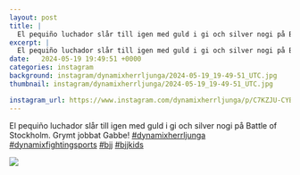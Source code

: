 ```yaml
---
layout: post
title: |
  El pequiño luchador slår till igen med guld i gi och silver nogi på Battle of Stockholm
excerpt: |
  El pequiño luchador slår till igen med guld i gi och silver nogi på Battle of Stockholm. Grymt jobbat Gabbe!    
date:   2024-05-19 19:49:51 +0000
categories: instagram
background: instagram/dynamixherrljunga/2024-05-19_19-49-51_UTC.jpg
thumbnail: instagram/dynamixherrljunga/2024-05-19_19-49-51_UTC.jpg

instagram_url: https://www.instagram.com/dynamixherrljunga/p/C7KZJU-CYBF
---
```

El pequiño luchador slår till igen med guld i gi och silver nogi på Battle of Stockholm. Grymt jobbat Gabbe! [#dynamixherrljunga](https://www.instagram.com/explore/tags/dynamixherrljunga/) [#dynamixfightingsports](https://www.instagram.com/explore/tags/dynamixfightingsports/) [#bjj](https://www.instagram.com/explore/tags/bjj/) [#bjjkids](https://www.instagram.com/explore/tags/bjjkids/)



<img src='{{ site.baseurl }}/instagram/dynamixherrljunga/2024-05-19_19-49-51_UTC.jpg' class='img-fluid' />
